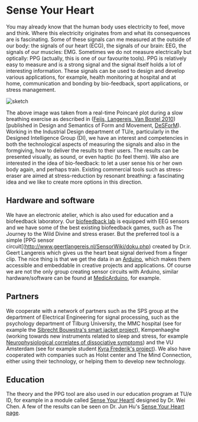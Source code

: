 # Sense Your Heart

You may already know that the human body uses electricity to feel, move and think. Where this electricity originates from and what its consequences are is fascinating. Some of these signals can me measured at the outside of our body: the signals of our heart (ECG), the signals of our brain: EEG, the signals of our muscles: EMG. Sometimes we do not measure electrically but optically: PPG (actually, this is one of our favourite tools). PPG is relatively easy to measure and is a strong signal and the signal itself holds a lot of interesting information. These signals can be used to design and develop various applications, for example, health monitoring at hospital and at home, communication and bonding by bio-feedback, sport applications, or stress management.

![sketch](http://www.idemployee.id.tue.nl/l.m.g.feijs/slowbreathing.jpg)

The above image was taken from a real-time Poincaré plot during a slow breathing exercise as described in ([Feijs, Langereis, Van Boxtel 2010](http://www.idemployee.id.tue.nl/l.m.g.feijs/Feijs%20Langereis%20Van%20Boxtel%202010.pdf)) [published in Design and Semantics of Form and Movement, [DeSForM](https://www.northumbria.ac.uk/about-us/academic-departments/northumbria-school-of-design/research/desform/)). Working in the Industrial Design department of TU/e, particularly in the Designed Intelligence Group (DI), we have an interest and competencies in both the technological aspects of measuring the signals and also in the formgiving, how to deliver the results to their users. The results can be presented visually, as sound, or even haptic (to feel them). We also are interested in the idea of bio-feedback: to let a user sense his or her own body again, and perhaps train. Existing commercial tools such as stress-eraser are aimed at stress-reduction by resonant breathing: a fascinating idea and we like to create more options in this direction.

## Hardware and software

We have an electronic atelier, which is also used for education and a biofeedback laboratory. Our [biofeedback lab](http://www.tue.nl/universiteit/faculteiten/industrial-design/de-faculteit/labs-and-facilities/biofeedback-lab/) is equipped with EEG sensors and we have some of the best existing biofeedback games, such as The Journey to the Wild Divine and stress eraser. But the preferred tool is a simple [PPG sensor circuit[(http://www.geertlangereis.nl/SensorWiki/doku.php) created by Dr.ir. Geert Langereis which gives us the heart beat signal derived from a finger clip. The nice thing is that we get the data in an [Arduino](http://arduino.cc/), which makes them accessible and embeddable in creative projects and applications. Of course we are not the only group creating sensor circuits with Arduino, similar hardware/software can be found at [MedicArduino](http://medicarduino.net/?cat=10), for example.

## Partners

We cooperate with a network of partners such as the SPS group at the department of Electrical Engineering for signal processing, such as the psychology department of Tilburg University, the MMC hospital (see for example the [Sibrecht Bouwstra's smart jacket project](http://newspage.id.tue.nl/content/sibrecht-bouwstra-cum-laude-gepromoveerd)), Kempenhaeghe (working towards new instruments related to sleep and stress, for example [Neurophysiological correlates of dissociative symptoms](http://www.tue.nl/publicatie/ep/p/d/ep-uid/278096/)) and the VU Amsterdam (see for example student [Kyra Frederik's project](http://www.praderwillisyndroom.nl/het-prader-willi-syndroom/onderzoek/27-lopende-onderzoeken/351-project-om-contact-tussen-ouders-en-kinderen-met-prader-willi-syndroom-te-versterken.html)). We also have cooperated with companies such as Holst center and The Mind Connection, either using their technology, or helping them to develop new technology.

## Education

The theory and the PPG tool are also used in our education program at TU/e ID, for example in a module called [Sense Your Heart](https://brain.idstudents.nl/DB214)[ designed by Dr. Wei Chen. A few of the results can be seen on Dr. Jun Hu's [Sense Your Heart page](http://www.drhu.eu/2011/04/sense-your-heart/).
